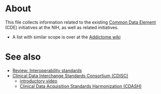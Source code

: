 # About
This file collects information related to the existing [Common Data Element](http://www.nlm.nih.gov/cde/) (CDE) initiatives at the NIH, as well as related initiatives.

* A list with similar scope is over at the [Addictome wiki](http://addictome.bitnamiapp.com/mediawiki/Common_Data_Elements)

# See also

* [Review: Interoperability standards](https://doi.org/10.6084/m9.figshare.4055496.v1)
* [Clinical Data Interchange Standards Consortium (CDISC)](https://www.cdisc.org/)
  - [introductory video](https://www.youtube.com/watch?v=qgWIgA0okzc)
  - [Clinical Data Acquisition Standards Harmonization (CDASH)](https://www.cdisc.org/standards/foundational/cdash)
